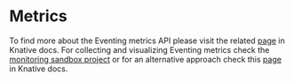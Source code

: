 # Metrics

To find more about the Eventing metrics API please visit the related [page](https://knative.dev/docs/admin/collecting-metrics/eventing-metrics/metrics/) in Knative docs. For collecting and visualizing Eventing metrics check the [monitoring sandbox project](https://github.com/knative-sandbox/monitoring) or for an alternative approach check this [page](https://knative.dev/docs/admin/collecting-metrics/#set-up-the-collector) in Knative docs.
